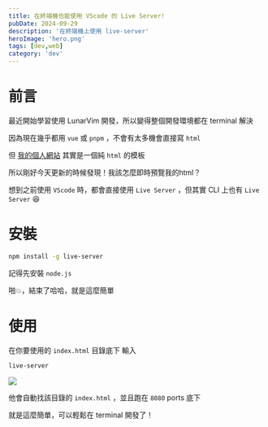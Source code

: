 ```yaml
---
title: 在終端機也能使用 VScode 的 Live Server!
pubDate: 2024-09-29
description: '在終端機上使用 live-server'
heroImage: 'hero.png'
tags: [dev,web]
category: 'dev'
---
```


# 前言
最近開始學習使用 LunarVim 開發，所以變得整個開發環境都在 terminal 解決

因為現在幾乎都用 `vue` 或 `pnpm` ，不會有太多機會直接寫 `html` 

但 [我的個人網站](https://osga.lol) 其實是一個純 `html` 的模板

所以剛好今天更新的時候發現！我該怎麼即時預覽我的html？

想到之前使用 `VScode` 時，都會直接使用 `Live Server` ，但其實 CLI 上也有 `Live Server` 😆

# 安裝

```bash
npm install -g live-server
```

<!-- :::note -->
<!-- 記得先安裝 `node.js` -->
<!-- ::: -->

<div class='warning'>

記得先安裝 `node.js` 
</div>

啪💥，結束了哈哈，就是這麼簡單

# 使用

在你要使用的 `index.html` 目錄底下
輸入
```bash
live-server
```

![](demo.png)

他會自動找該目錄的 `index.html` ，並且跑在 `8080` ports 底下

就是這麼簡單，可以輕鬆在 terminal 開發了！

